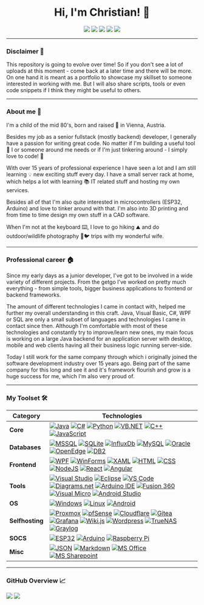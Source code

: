 <h1 align="center">Hi, I'm Christian! 👋</h1>

<!-- Links -->
<p align="center">
  <a href="https://www.linkedin.com/in/gishan86"><img src="https://img.shields.io/badge/-LinkedIn-0A66C2?style=plastic&logo=linkedin&logoColor=white" /></a>
  <a href="https://www.xing.com/profile/Christian_Stangl084235"><img src="https://img.shields.io/badge/-Xing-006567?style=plastic&logo=xing&logoColor=white" /></a>
  <a href="https://stackoverflow.com/users/19284187/gishan86"><img src="https://img.shields.io/badge/-Stackoverflow-f48225?style=plastic&logo=Stackoverflow&logoColor=white" /></a>
  <a href="mailto:contact@stangl-online.com"><img src="https://img.shields.io/static/v1?label=&message=contact%40stangl%2Donline.com&logo=microsoftoutlook&color=0078D4&style=plastic" /></a>
  <a href="https://github.com/Gishan86"><img src="https://img.shields.io/badge/-Github-3a3a3a?style=plastic&logo=GitHub&logoColor=white" /></a>
</p>

--------------

<h3>Disclaimer 🚩</h3>
<p>
This repository is going to evolve over time!
So if you don't see a lot of uploads at this moment - come back at a later time and there will be more.
On one hand it is meant as a portfolio to showcase my skillset to someone interested in working with me.
But I will also share scripts, tools or even code snippets if I think they might be useful to others.
</p>

--------------

<!-- About me -->
<h3>About me 🧔</h3>
<p>
I'm a child of the mid 80's, born and raised 🍼 in Vienna, Austria.

Besides my job as a senior fullstack (mostly backend) developer, I generally have a passion for writing great code.
No matter if I'm building a useful tool 🔨 I or someone around me needs or if I'm just tinkering around - I simply love to code! 💖

With over 15 years of professional experience I have seen a lot and I am still learning 💡 new exciting stuff every day.
I have a small server rack at home, which helps a lot with learning 📚 IT related stuff and hosting my own services.
  
Besides all of that I'm also quite interested in microcontrollers (ESP32, Arduino) and love to tinker around with that.
I'm also into 3D printing and from time to time design my own stuff in a CAD software.

When I'm not at the keyboard ⌨️, I love to go hiking ⛰️ and do outdoor/wildlife photography 📸🐦 trips with my wonderful wife.
</p>

-------------

<!-- Professsional work -->
<h3>Professional career 🏠</h3>
<p>
Since my early days as a junior developer, I've got to be involved in a wide variety of different projects.
From the getgo I've worked on pretty much everything - from simple tools, bigger business applications to frontend or backend frameworks.

The amount of different technologies I came in contact with, helped me further my overall understanding in this craft.
Java, Visual Basic, C#, WPF or SQL are only a small subset of languages and technologies I came in contact since then. Although I'm comfortable with most of these technologies and constantly try to improve/learn new ones, my main focus is working on a large Java backend for an application server with desktop, mobile and web clients having all their business logic running server-side.

Today I still work for the same company through which i originally joined the software development industry over 15 years ago.
Being part of the same company for this long and see it and it's framework flourish and grow is a huge success for me, which I'm also very proud of.
</p>

-------------

<!-- My Capabilities -->
<h3>My Toolset 🛠️</h3>
<p>
  
| **Category** | **Technologies** | 
| - | - | 
|  **Core** | [![Java](https://img.shields.io/badge/Java--d4af37?logo=openjdk&style=plastic&labelColor=5382a1 "15+ years of professional experience")](https://openjdk.java.net) [![C#](https://img.shields.io/badge/C%23--d4af37?logo=csharp&style=plastic&labelColor=239120 "15+ years of professional experience")](https://docs.microsoft.com/dotnet/csharp) [![Python](https://img.shields.io/badge/Python--silver?logo=python&style=plastic&labelColor=1e4260&logoColor=FFFFFF "Mostly hobby projects")](https://www.python.org) [![VB.NET](https://img.shields.io/badge/VB.NET--silver?logo=dotnet&style=plastic&labelColor=9013FE "Used it professionally (a long time ago)")](https://docs.microsoft.com/en-us/dotnet/visual-basic/) [![C++](https://img.shields.io/badge/C%2B%2B--bf8970?logo=dotnet&style=plastic&labelColor=00599C "Hobby projects / Arduino)")](https://www.w3schools.com/CPP) [![JavaScript](https://img.shields.io/badge/JavaScript--bf8970?logo=javascript&style=plastic&labelColor=f7de1e&logoColor=FFFFFF "Hobby use (only a few times)")](https://www.w3schools.com/js/) |
|  **Databases** | [![MSSQL](https://img.shields.io/badge/MSSQL--d4af37?logo=microsoftsqlserver&style=plastic&labelColor=CC2927 "15+ years of professional experience (incl some administration)")](https://www.microsoft.com/sql-server) [![SQLite](https://img.shields.io/badge/SQLite--silver?logo=sqlite&style=plastic&labelColor=044a63 "Hobby projects")](https://www.sqlite.org) [![InfluxDb](https://img.shields.io/badge/InfluxDb--silver?logo=influxdb&style=plastic&labelColor=030a29&logoColor=FFFFFF "Hobby projects")](https://www.influxdata.com) [![MySQL](https://img.shields.io/badge/MySQL--silver?logo=mysql&style=plastic&labelColor=00728b&logoColor=FFFFFF "Hobby projects")](https://www.mysql.com)  [![Oracle](https://img.shields.io/badge/Oracle--bf8970?logo=oracle&style=plastic&labelColor=cc5c4b "Some professional use")](https://www.oracle.com) [![OpenEdge](https://img.shields.io/badge/OpenEdge--bf8970?logo=progress&style=plastic&labelColor=5ce500&logoColor=FFFFFF "Some professional use")](https://www.progress.com/openedge) [![DB2](https://img.shields.io/badge/DB2--bf8970?logo=ibm&style=plastic&labelColor=052FAD "Used it professionally (a long time ago)")](https://www.ibm.com/products/db2-database) |
|  **Frontend** | [![WPF](https://img.shields.io/badge/WPF--d4af37?logo=windows&style=plastic&labelColor=1e9ef4 "Professionally and hobby")](https://docs.microsoft.com/en-us/dotnet/desktop/wpf) [![WinForms](https://img.shields.io/badge/WinForms--silver?logo=windows&style=plastic&labelColor=1e9ef4 "Professional use (a long time ago)")](https://docs.microsoft.com/en-us/dotnet/desktop/winforms/) [![XAML](https://img.shields.io/badge/XAML--silver?logo=xaml&style=plastic&labelColor=0C54C2&logoColor=FFFFFF "Professional and hobby projects")](https://docs.microsoft.com/dotnet/desktop/wpf/xaml) [![HTML](https://img.shields.io/badge/HTML--silver?logo=html5&style=plastic&labelColor=67b7d6&logoColor=FFFFFF "Mostly hobby projects")](https://www.w3schools.com/html) [![CSS](https://img.shields.io/badge/CSS--bf8970?logo=css3&style=plastic&labelColor=1572B6&logoColor=FFFFFF "Mostly hobby projects")](https://www.w3schools.com/css) [![NodeJS](https://img.shields.io/badge/NodeJS--bf8970?logo=nodedotjs&style=plastic&labelColor=6da55f&logoColor=FFFFFF "Some hobby use")](https://nodejs.org) [![React](https://img.shields.io/badge/React--bf8970?logo=react&style=plastic&labelColor=61dafb&logoColor=FFFFFF "Some hobby use")](https://reactjs.org) [![Angular](https://img.shields.io/badge/Angular--bf8970?logo=angular&style=plastic&labelColor=dd0030&logoColor=FFFFFF "Some hobby use")](https://angular.io) |
|  **Tools** | [![Visual Studio](https://img.shields.io/badge/Visual%20Studio--d4af37?logo=visualstudio&style=plastic&labelColor=9013FE&logoColor=FFFFFF "My favorite environment")](https://visualstudio.com) [![Eclipse](https://img.shields.io/badge/Eclipse--d4af37?logo=eclipse&style=plastic&labelColor=433481&logoColor=FFFFFF "15+ years of professional experience")](https://www.eclipse.org) [![VS Code](https://img.shields.io/badge/VS%20Code--d4af37?logo=visualstudiocode&style=plastic&labelColor=9013FE&logoColor=FFFFFF "My second favorite environment")](https://code.visualstudio.com) [![Diagrams.net](https://img.shields.io/badge/Diagrams.net--d4af37?logo=visualstudio&style=plastic&labelColor=f08605&logoColor=FFFFFF "Documentation for hobby and professional projects")](https://www.diagrams.net) [![Arduino IDE](https://img.shields.io/badge/Arduino%20IDE--silver?logo=arduino&style=plastic&labelColor=008284&logoColor=FFFFFF "Hobby projects")](https://www.arduino.cc/en/software) [![Fusion 360](https://img.shields.io/badge/Fusion%20360--silver?logo=androidstudio&style=plastic&labelColor=d1802f&logoColor=FFFFFF "Hobby projects (3D printing)")](https://www.autodesk.de/products/fusion-360) [![Visual Micro](https://img.shields.io/badge/Visual%20Micro--bf8970?logo=visualstudio&style=plastic&labelColor=85be43&logoColor=FFFFFF "Hobby projects")](https://www.visualmicro.com) [![Android Studio](https://img.shields.io/badge/Android%20Studio--bf8970?logo=androidstudio&style=plastic&labelColor=3ddc85&logoColor=FFFFFF "Some hobby projects")](https://developer.android.com/studio) |
|  **OS** | [![Windows](https://img.shields.io/badge/Windows--d4af37?logo=windows&style=plastic&labelColor=1e9ef4&logoColor=FFFFFF "User ever since Windows 3.11")](https://www.microsoft.com/windows) [![Linux](https://img.shields.io/badge/Linux--silver?logo=linux&style=plastic&labelColor=185886&logoColor=FFFFFF "Started using Debian & Ubuntu in my homelab in 2019")](https://www.linux.org) [![Android](https://img.shields.io/badge/Android--silver?logo=android&style=plastic&labelColor=9fbe37&logoColor=FFFFFF "Except once I exclusively had Android phones in the past")](https://www.android.com) |
|  **Selfhosting** | [![Proxmox](https://img.shields.io/static/v1?label=&message=Proxmox&color=e56f00&logo=proxmox&logoColor=FFFFFF&style=plastic "Hypervisor in my homelab (Debian based)")](https://www.proxmox.com) [![pfSense](https://img.shields.io/static/v1?label=&message=pfSense&color=070263&logo=pfsense&logoColor=FFFFFF&style=plastic "Router/Firewall in my homelab")](https://www.pfsense.org) [![Cloudflare](https://img.shields.io/static/v1?label=&message=Cloudflare&color=F38020&logo=cloudflare&logoColor=FFFFFF&style=plastic "DNS provider")](https://www.cloudflare.com) [![Gitea](https://img.shields.io/static/v1?label=&message=Gitea&color=609926&logo=gitea&logoColor=FFFFFF&style=plastic "Basis for my selfhosted Git repository")](https://gitea.io) [![Grafana](https://img.shields.io/static/v1?label=&message=Grafana&color=f2771f&logo=grafana&logoColor=FFFFFF&style=plastic "Homelab use")](https://grafana.com) [![Wiki.js](https://img.shields.io/static/v1?label=&message=Wiki.js&color=b7e0f7&logo=wikidotjs&logoColor=FFFFFF&style=plastic "Personal Knowledgebase and Documentation plattform in my homelab")](https://js.wiki) [![Wordpress](https://img.shields.io/static/v1?label=&message=Wordpress&color=0074aa&logo=wordpress&logoColor=FFFFFF&style=plastic "Some hobby use")](https://wordpress.org) [![TrueNAS](https://img.shields.io/static/v1?label=&message=TrueNAS&color=0095d5&logo=truenas&logoColor=FFFFFF&style=plastic "Some hobby use")](https://www.truenas.com) [![Graylog](https://img.shields.io/static/v1?label=&message=Graylog&color=FF3633&logo=graylog&logoColor=FFFFFF&style=plastic "Used it for some time in my homelab")](https://www.graylog.org) |
|  **SOCS** | [![ESP32](https://img.shields.io/static/v1?label=&message=ESP32&color=e7352c&logo=espressif&logoColor=FFFFFF&style=plastic "Hobby projects")](https://www.espressif.com/en/products/socs/esp32) [![Arduino](https://img.shields.io/static/v1?label=&message=Arduino&color=008284&logo=arduino&logoColor=FFFFFF&style=plastic "Hobby projects")](https://www.arduino.cc) [![Raspberry Pi](https://img.shields.io/static/v1?label=&message=Raspberry%20Pi&color=cd2356&logo=raspberrypi&logoColor=FFFFFF&style=plastic "Hobby projects")](https://www.raspberrypi.com) |
|  **Misc** | [![JSON](https://img.shields.io/static/v1?label=&message=JSON&color=424242&logo=json&logoColor=FFFFFF&style=plastic "Professional & hobby projects")](https://www.json.org/) [![Markdown](https://img.shields.io/static/v1?label=&message=Markdown&color=000000&logo=markdown&logoColor=FFFFFF&style=plastic "Hobby projects")](https://markdownguide.org) [![MS Office](https://img.shields.io/static/v1?label=&message=MS%20Office&color=D83B01&logo=microsoftoffice&logoColor=FFFFFF&style=plastic "Professional & hobby use")](https://www.office.com/) [![MS Sharepoint](https://img.shields.io/static/v1?label=&message=MS%20Sharepoint&color=0078D4&logo=microsoftsharepoint&logoColor=FFFFFF&style=plastic "Limited experience")](https://www.office.com/) |
</p>

--------------

<h3>GitHub Overview 📈</h3>
<p>
  <img src="https://github-readme-stats.vercel.app/api/top-langs?username=Gishan86&theme=dark&hide_border=true&bg_color=00000000&title_color=C9D1D9&text_color=C9D1D9"/>
  <img src="https://github-readme-stats.vercel.app/api?username=Gishan86&show_icons=true&theme=dark&hide_border=true&bg_color=00000000&title_color=C9D1D9&text_color=C9D1D9"/>
</p>

<!--
Repo Highlights
<img src="https://github-readme-stats.vercel.app/api/pin/?username=zluvsand&repo=github_profile"/>

- 🔭 I’m currently working on 
- 🌱 I’m currently learning a lot of new tech stuff
- 💬 Ask me about ...
- 📫 How to reach me: ...
-->
